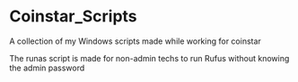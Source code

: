 # Coinstar_Scripts
A collection of my Windows scripts made while working for coinstar

The runas script is made for non-admin techs to run Rufus without knowing the admin password
